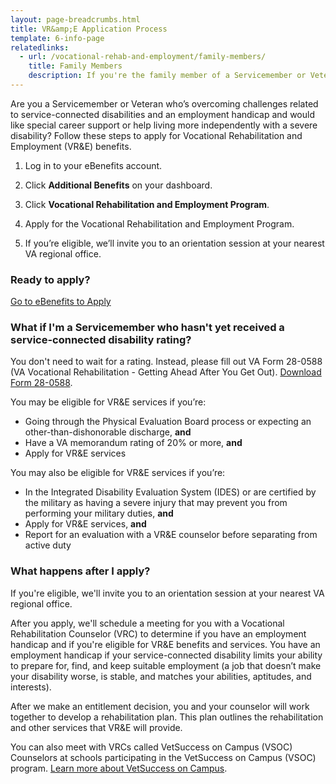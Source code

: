 ```yaml
---
layout: page-breadcrumbs.html
title: VR&amp;E Application Process
template: 6-info-page
relatedlinks:
  - url: /vocational-rehab-and-employment/family-members/
    title: Family Members
    description: If you're the family member of a Servicemember or Veteran with a service-connected disability, find out if you qualify for certain counseling services, training, and education benefits. 
---
```


<div class="va-introtext">

Are you a Servicemember or Veteran who’s overcoming challenges related to service-connected disabilities and an employment handicap and would like special career support or help living more independently with a severe disability? Follow these steps to apply for Vocational Rehabilitation and Employment (VR&amp;E) benefits.  

</div>

<ol class="process">

<li class="process-step list-one">

Log in to your eBenefits account.

</li>

<li class="process-step list-two">

Click **Additional Benefits** on your dashboard.

</li>

<li class="process-step list-three">

Click **Vocational Rehabilitation and Employment Program**.

</li>

<li class="process-step list-four">

Apply for the Vocational Rehabilitation and Employment Program. 

</li>

<li class="process-step list-five">

If you’re eligible, we’ll invite you to an orientation session at your nearest VA regional office.

</li>
</ol>

### Ready to apply?

<a class="usa-button-primary va-button-primary" href="https://www.ebenefits.va.gov/ebenefits/homepage">
	Go to eBenefits to Apply
</a>

<div class="feature" markdown=“1”>

### What if I'm a Servicemember who hasn't yet received a service-connected disability rating?

You don't need to wait for a rating. Instead, please fill out VA Form 28-0588 (VA Vocational Rehabilitation - Getting Ahead After You Get Out). [Download Form 28-0588](http://www.vba.va.gov/pubs/forms/VBA-28-0588-ARE.pdf).

You may be eligible for VR&amp;E services if you’re:
- Going through the Physical Evaluation Board process or expecting an other-than-dishonorable discharge, **and**
- Have a VA memorandum rating of 20% or more, **and**
- Apply for VR&E services

You may also be eligible for VR&amp;E services if you’re:
- In the Integrated Disability Evaluation System (IDES) or are certified by the military as having a severe injury that may prevent you from performing your military duties, **and**
- Apply for VR&E services, **and**
- Report for an evaluation with a VR&E counselor before separating from active duty

</div>


### What happens after I apply?

If you're eligible, we'll invite you to an orientation session at your nearest VA regional office.

After you apply, we'll schedule a meeting for you with a Vocational Rehabilitation Counselor (VRC) to determine if you have an employment handicap and if you're eligible for VR&amp;E benefits and services. You have an employment handicap if your service-connected disability limits your ability to prepare for, find, and keep suitable employment (a job that doesn’t make your disability worse, is stable, and matches your abilities, aptitudes, and interests). 

After we make an entitlement decision, you and your counselor will work together to develop a rehabilitation plan. This plan outlines the rehabilitation and other services that VR&amp;E will provide.

You can also meet with VRCs called VetSuccess on Campus (VSOC) Counselors at schools participating in the VetSuccess on Campus (VSOC) program. [Learn more about VetSuccess on Campus](/vocational-rehab-and-employment/vetsuccess/).

<div markdown="0"><br></div>
